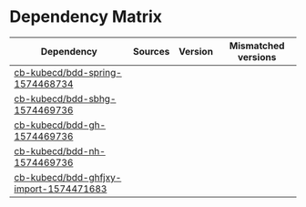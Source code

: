 # Dependency Matrix

Dependency | Sources | Version | Mismatched versions
---------- | ------- | ------- | -------------------
[cb-kubecd/bdd-spring-1574468734](https://github.com/cb-kubecd/bdd-spring-1574468734.git) |  | []() | 
[cb-kubecd/bdd-sbhg-1574469736](https://github.com/cb-kubecd/bdd-sbhg-1574469736.git) |  | []() | 
[cb-kubecd/bdd-gh-1574469736](https://github.com/cb-kubecd/bdd-gh-1574469736.git) |  | []() | 
[cb-kubecd/bdd-nh-1574469736](https://github.com/cb-kubecd/bdd-nh-1574469736.git) |  | []() | 
[cb-kubecd/bdd-ghfjxy-import-1574471683](https://github.com/cb-kubecd/bdd-ghfjxy-import-1574471683.git) |  | []() | 
